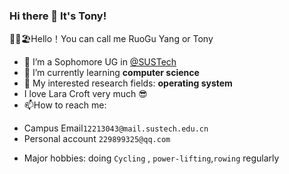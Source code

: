 ### Hi there 👋 It's Tony! 
🙎‍♂️🏖️Hello！You can call me RuoGu Yang or Tony

<!--
**Tonyyang0606/Tonyyang0606** is a ✨ _special_ ✨ repository because its `README.md` (this file) appears on your GitHub profile.-->




- 🔭 I’m a Sophomore UG in [@SUSTech](https://www.sustech.edu.cn/) <br>
- 🌱 I’m currently learning **computer science**
- 👯 My interested research fields: **operating system**
- I love Lara Croft very much 😎
- 📫How to reach me:
 +  Campus Email`12213043@mail.sustech.edu.cn`
 +  Personal account `229899325@qq.com`
- Major hobbies: doing `Cycling` , `power-lifting`,`rowing` regularly
